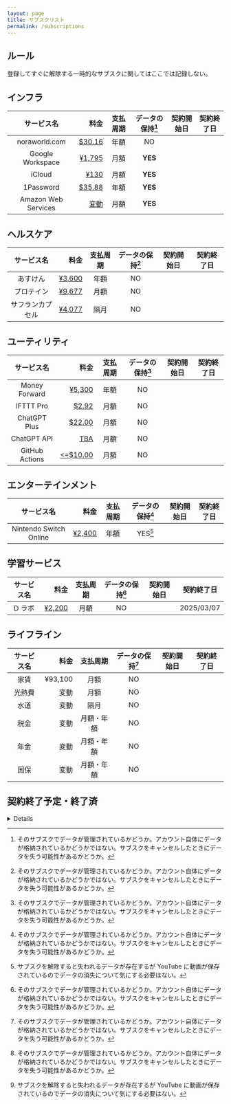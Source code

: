 ```yaml
---
layout: page
title: サブスクリスト
permalink: /subscriptions
---
```


## ルール
登録してすぐに解除する一時的なサブスクに関してはここでは記録しない。



## インフラ

| サービス名 | 料金 | 支払周期 | データの保持[^data] | 契約開始日 | 契約終了日 |
| :---: | ---: | :---: | :---: | :---: | :---: |
| noraworld.com | [$30.16](https://dcc.godaddy.com/control/noraworld.com/settings) | 年額 | NO |  |  |
| Google Workspace | [¥1,795](https://www.g-workspace.jp/price/) | 月額 | **YES** |  |  |
| iCloud | [¥130](https://support.apple.com/ja-jp/HT201238) | 月額 | **YES** |  |  |
| 1Password | [$35.88](https://1password.com/sign-up/) | 年額 | **YES** |  |  |
| Amazon Web Services | [変動](https://us-east-1.console.aws.amazon.com/billing/home?region=us-east-1#/) | 月額 | **YES** |  |  |



## ヘルスケア

| サービス名 | 料金 | 支払周期 | データの保持[^data] | 契約開始日 | 契約終了日 |
| :---: | ---: | :---: | :---: | :---: | :---: |
| あすけん | [¥3,600](https://www.asken.jp/info/3857) | 年額 | NO |  |  |
| プロテイン | [¥9,677](https://frombanana.com/shop/products/hfp002) | 月額 | NO |  |  |
| サフランカプセル | [¥4,077](https://jp.iherb.com/pr/life-extension-optimized-saffron-88-25-mg-60-vegetarian-capsules/23953) | 隔月 | NO |  |  |



## ユーティリティ

| サービス名 | 料金 | 支払周期 | データの保持[^data] | 契約開始日 | 契約終了日 |
| :---: | ---: | :---: | :---: | :---: | :---: |
| Money Forward | [¥5,300](https://support.me.moneyforward.com/hc/ja/articles/4409828451993-%E3%83%97%E3%83%AC%E3%83%9F%E3%82%A2%E3%83%A0%E3%82%B5%E3%83%BC%E3%83%93%E3%82%B9%E3%81%AE%E6%96%99%E9%87%91%E3%81%AB%E3%81%A4%E3%81%84%E3%81%A6%E6%95%99%E3%81%88%E3%81%A6%E3%81%8F%E3%81%A0%E3%81%95%E3%81%84) | 年額 | NO |  |  |
| IFTTT Pro | [$2.92](https://ifttt.com/plans) | 月額 | NO |  |  |
| ChatGPT Plus | [$22.00](https://openai.com/chatgpt/pricing/) | 月額 | NO |  |  |
| ChatGPT API | [TBA](https://openai.com/api/pricing/) | 月額 | NO |  |  |
| GitHub Actions | [<=$10.00](https://docs.github.com/en/billing/managing-billing-for-your-products/managing-billing-for-github-actions/about-billing-for-github-actions) | 月額 | NO |  |  |



## エンターテインメント

| サービス名 | 料金 | 支払周期 | データの保持[^data] | 契約開始日 | 契約終了日 |
| :---: | ---: | :---: | :---: | :---: | :---: |
| Nintendo Switch Online | [¥2,400](https://www.nintendo.co.jp/hardware/switch/onlineservice/pricing/index.html) | 年額 | YES[^do_not_care] |  |  |



## 学習サービス

| サービス名 | 料金 | 支払周期 | データの保持[^data] | 契約開始日 | 契約終了日 |
| :---: | ---: | :---: | :---: | :---: | :---: |
| D ラボ | [¥2,200](https://info.daigovideolab.jp/price) | 月額 | NO |  | 2025/03/07 |



## ライフライン

| サービス名 | 料金 | 支払周期 | データの保持[^data] | 契約開始日 | 契約終了日 |
| :---: | ---: | :---: | :---: | :---: | :---: |
| 家賃 | ¥93,100 | 月額 | NO |  |  |
| 光熱費 | 変動 | 月額 | NO |  |  |
| 水道 | 変動 | 隔月 | NO |  |  |
| 税金 | 変動 | 月額・年額 | NO |  |  |
| 年金 | 変動 | 月額・年額 | NO |  |  |
| 国保 | 変動 | 月額・年額 | NO |  |  |



## 契約終了予定・終了済

<details>

| サービス名 | 料金 | 支払周期 | データの保持[^data] | 契約開始日 | 契約終了日 |
| :---: | ---: | :---: | :---: | :---: | :---: |
| NordVPN | TBA | 隔年 | NO |  | 2025/06/07 |
| Uber One | ¥498 | 月額 | NO |  | 2025/03/12 |
| YouTube Premium | ¥1,280 | 月額 | NO |  | 2025/03/09 |
| Zenhub | [$12.50](https://www.zenhub.com/pricing) | 月額 | 部分的 |  | 2024/04/07 |
| Amazon Prime | [¥600](https://www.amazon.co.jp/gp/primecentral) | 月額 | NO |  | 2024/03/31 |
| Kindle Unlimited | [¥980](https://www.amazon.co.jp/yourmembershipsandsubscriptions) | 月額 | NO |  | 2024/04/25 |
| Netflix | [¥790](https://help.netflix.com/en/node/24926) | 月額 | NO |  | 2023/09/28 |
| d アニメストア | ¥550 | 月額 | NO |  | 2023/07/29 |
| Language Reactor | ¥853 | 月額 | NO |  | 2023/07/11 |
| PolyGit | ¥1,300 | 年額 | NO |  | 2023/06/13 |
| HiNative | ¥1,200 | 月額 | NO |  | 2022/09/03 |
| NordVPN | ¥1,510 | 月額 | NO |  | 2022/08/27 |
| YouTube Premium | ¥1,180 | 月額 | NO |  | 2022/08/09 |
| D ラボ | ¥1,320 | 月額 | NO |  | 2022/08/01 |
| ELSA Speak | ¥3,600 | 年額 | NO |  | 2022/06/18 |
| PlayStation Plus | ¥5,143 | 年額 | YES[^do_not_care] |  | 2022/03/27 |
</details>



[^data]: そのサブスクでデータが管理されているかどうか。アカウント自体にデータが格納されているかどうかではない。サブスクをキャンセルしたときにデータを失う可能性があるかどうか。

[^do_not_care]: サブスクを解除すると失われるデータが存在するが YouTube に動画が保存されているのでデータの消失について気にする必要はない。
